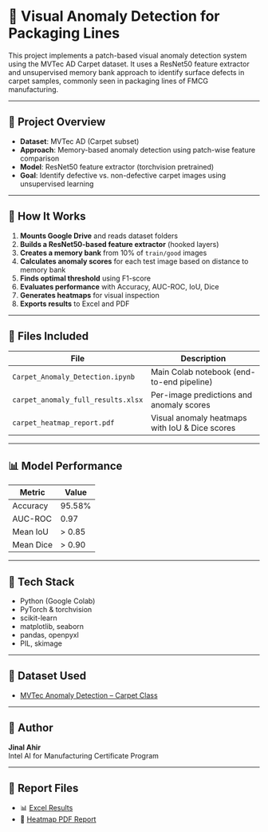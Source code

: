 # 🧪 Visual Anomaly Detection for Packaging Lines

This project implements a patch-based visual anomaly detection system using the MVTec AD Carpet dataset. It uses a ResNet50 feature extractor and unsupervised memory bank approach to identify surface defects in carpet samples, commonly seen in packaging lines of FMCG manufacturing.

---

## 📌 Project Overview

- **Dataset**: MVTec AD (Carpet subset)
- **Approach**: Memory-based anomaly detection using patch-wise feature comparison
- **Model**: ResNet50 feature extractor (torchvision pretrained)
- **Goal**: Identify defective vs. non-defective carpet images using unsupervised learning

---

## 🚀 How It Works

1. **Mounts Google Drive** and reads dataset folders
2. **Builds a ResNet50-based feature extractor** (hooked layers)
3. **Creates a memory bank** from 10% of `train/good` images
4. **Calculates anomaly scores** for each test image based on distance to memory bank
5. **Finds optimal threshold** using F1-score
6. **Evaluates performance** with Accuracy, AUC-ROC, IoU, Dice
7. **Generates heatmaps** for visual inspection
8. **Exports results** to Excel and PDF

---

## 📁 Files Included

| File                                | Description                                         |
|-------------------------------------|-----------------------------------------------------|
| `Carpet_Anomaly_Detection.ipynb`    | Main Colab notebook (end-to-end pipeline)           |
| `carpet_anomaly_full_results.xlsx`  | Per-image predictions and anomaly scores            |
| `carpet_heatmap_report.pdf`         | Visual anomaly heatmaps with IoU & Dice scores      |

---

## 📊 Model Performance

| Metric        | Value     |
|---------------|-----------|
| Accuracy      | 95.58%    |
| AUC-ROC       | 0.97      |
| Mean IoU      | > 0.85    |
| Mean Dice     | > 0.90    |

---

## 🔧 Tech Stack

- Python (Google Colab)
- PyTorch & torchvision
- scikit-learn
- matplotlib, seaborn
- pandas, openpyxl
- PIL, skimage

---

## 📂 Dataset Used

- [MVTec Anomaly Detection – Carpet Class](https://www.mvtec.com/company/research/datasets/mvtec-ad)

---

## 🧠 Author

**Jinal Ahir**  
Intel AI for Manufacturing Certificate Program

---

## 📎 Report Files

- 📊 [Excel Results](carpet_anomaly_full_results.xlsx)
- 📄 [Heatmap PDF Report](carpet_heatmap_report.pdf)
